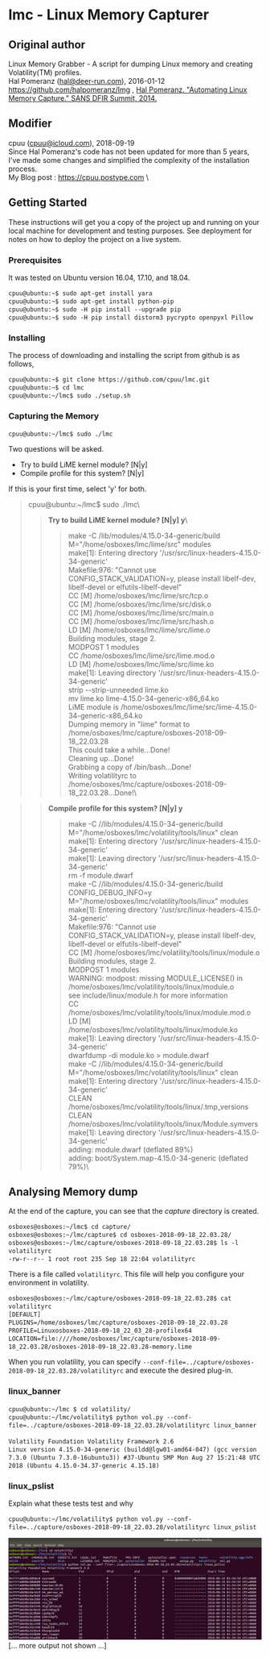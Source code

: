 
# lmc - Linux Memory Capturer 
## Original author
Linux Memory Grabber - A script for dumping Linux memory and creating Volatility(TM) profiles.\
Hal Pomeranz (hal@deer-run.com), 2016-01-12 \
https://github.com/halpomeranz/lmg , [Hal Pomeranz. "Automating Linux Memory Capture." SANS DFIR Summit, 2014.](http://www.deer-run.com/~hal/AutomatingLinuxMemoryCapture.pdf) 

## Modifier
cpuu (cpuu@icloud.com), 2018-09-19 \
Since Hal Pomeranz's code has not been updated for more than 5 years, I've made some changes and simplified the complexity of the installation process. \
My Blog post : https://cpuu.postype.com 
\

## Getting Started

These instructions will get you a copy of the project up and running on your local machine for development and testing purposes. See deployment for notes on how to deploy the project on a live system.

### Prerequisites

It was tested on Ubuntu version 16.04, 17.10, and 18.04.

```
cpuu@ubuntu:~$ sudo apt-get install yara
cpuu@ubuntu:~$ sudo apt-get install python-pip
cpuu@ubuntu:~$ sudo -H pip install --upgrade pip
cpuu@ubuntu:~$ sudo -H pip install distorm3 pycrypto openpyxl Pillow
```

### Installing

The process of downloading and installing the script from github is as follows,


```
cpuu@ubuntu:~$ git clone https://github.com/cpuu/lmc.git
cpuu@ubuntu:~$ cd lmc
cpuu@ubuntu:~/lmc$ sudo ./setup.sh
```
### Capturing the Memory

```
cpuu@ubuntu:~/lmc$ sudo ./lmc
```

Two questions will be asked.
* Try to build LiME kernel module? [N|y] 
* Compile profile for this system? [N|y] 

If this is your first time, select 'y' for both.
> cpuu@ubuntu:~/lmc$ sudo ./lmc\
>>**Try to build LiME kernel module? [N|y] y**\
>>>  make -C /lib/modules/4.15.0-34-generic/build M="/home/osboxes/lmc/lime/src" modules\
make[1]: Entering directory '/usr/src/linux-headers-4.15.0-34-generic'\
Makefile:976: "Cannot use CONFIG_STACK_VALIDATION=y, please install libelf-dev, libelf-devel or elfutils-libelf-devel"\
  CC [M]  /home/osboxes/lmc/lime/src/tcp.o\
  CC [M]  /home/osboxes/lmc/lime/src/disk.o\
  CC [M]  /home/osboxes/lmc/lime/src/main.o\
  CC [M]  /home/osboxes/lmc/lime/src/hash.o\
  LD [M]  /home/osboxes/lmc/lime/src/lime.o\
  Building modules, stage 2.\
  MODPOST 1 modules\
  CC      /home/osboxes/lmc/lime/src/lime.mod.o\
  LD [M]  /home/osboxes/lmc/lime/src/lime.ko\
make[1]: Leaving directory '/usr/src/linux-headers-4.15.0-34-generic'\
strip --strip-unneeded lime.ko\
mv lime.ko lime-4.15.0-34-generic-x86_64.ko\
LiME module is /home/osboxes/lmc/lime/src/lime-4.15.0-34-generic-x86_64.ko\
Dumping memory in "lime" format to /home/osboxes/lmc/capture/osboxes-2018-09-18_22.03.28\
This could take a while...Done!\
Cleaning up...Done!\
Grabbing a copy of /bin/bash...Done!\
Writing volatilityrc to /home/osboxes/lmc/capture/osboxes-2018-09-18_22.03.28...Done!\

>>**Compile profile for this system? [N|y] y**
>>> make -C //lib/modules/4.15.0-34-generic/build M="/home/osboxes/lmc/volatility/tools/linux" clean\
make[1]: Entering directory '/usr/src/linux-headers-4.15.0-34-generic'\
make[1]: Leaving directory '/usr/src/linux-headers-4.15.0-34-generic'\
rm -f module.dwarf\
make -C //lib/modules/4.15.0-34-generic/build CONFIG_DEBUG_INFO=y M="/home/osboxes/lmc/volatility/tools/linux" modules\
make[1]: Entering directory '/usr/src/linux-headers-4.15.0-34-generic'\
Makefile:976: "Cannot use CONFIG_STACK_VALIDATION=y, please install libelf-dev, libelf-devel or elfutils-libelf-devel"\
  CC [M]  /home/osboxes/lmc/volatility/tools/linux/module.o\
  Building modules, stage 2.\
  MODPOST 1 modules\
WARNING: modpost: missing MODULE_LICENSE() in /home/osboxes/lmc/volatility/tools/linux/module.o\
see include/linux/module.h for more information\
  CC      /home/osboxes/lmc/volatility/tools/linux/module.mod.o\
  LD [M]  /home/osboxes/lmc/volatility/tools/linux/module.ko\
make[1]: Leaving directory '/usr/src/linux-headers-4.15.0-34-generic'\
dwarfdump -di module.ko > module.dwarf\
make -C //lib/modules/4.15.0-34-generic/build M="/home/osboxes/lmc/volatility/tools/linux" clean\
make[1]: Entering directory '/usr/src/linux-headers-4.15.0-34-generic'\
  CLEAN   /home/osboxes/lmc/volatility/tools/linux/.tmp_versions\
  CLEAN   /home/osboxes/lmc/volatility/tools/linux/Module.symvers\
make[1]: Leaving directory '/usr/src/linux-headers-4.15.0-34-generic'\
  adding: module.dwarf (deflated 89%)\
  adding: boot/System.map-4.15.0-34-generic (deflated 79%)\


## Analysing Memory dump
At the end of the capture, you can see that the *capture* directory is created.
```
osboxes@osboxes:~/lmc$ cd capture/
osboxes@osboxes:~/lmc/capture$ cd osboxes-2018-09-18_22.03.28/
osboxes@osboxes:~/lmc/capture/osboxes-2018-09-18_22.03.28$ ls -l volatilityrc 
-rw-r--r-- 1 root root 235 Sep 18 22:04 volatilityrc
```
There is a file called `volatilityrc`. This file will help you configure your environment in volatility.
```
osboxes@osboxes:~/lmc/capture/osboxes-2018-09-18_22.03.28$ cat volatilityrc 
[DEFAULT]
PLUGINS=/home/osboxes/lmc/capture/osboxes-2018-09-18_22.03.28
PROFILE=Linuxosboxes-2018-09-18_22_03_28-profilex64
LOCATION=file:////home/osboxes/lmc/capture/osboxes-2018-09-18_22.03.28/osboxes-2018-09-18_22.03.28-memory.lime
```
When you run volatility, you can specify `--conf-file=../capture/osboxes-2018-09-18_22.03.28/volatilityrc` and execute the desired plug-in.

### linux_banner
```
cpuu@ubuntu:~/lmc $ cd volatility/
cpuu@ubuntu:~/lmc/volatility$ python vol.py --conf-file=../capture/osboxes-2018-09-18_22.03.28/volatilityrc linux_banner

Volatility Foundation Volatility Framework 2.6
Linux version 4.15.0-34-generic (buildd@lgw01-amd64-047) (gcc version 7.3.0 (Ubuntu 7.3.0-16ubuntu3)) #37-Ubuntu SMP Mon Aug 27 15:21:48 UTC 2018 (Ubuntu 4.15.0-34.37-generic 4.15.18)
```

### linux_pslist

Explain what these tests test and why

```
cpuu@ubuntu:~/lmc/volatility$ python vol.py --conf-file=../capture/osboxes-2018-09-18_22.03.28/volatilityrc linux_pslist
```
![alt text](screenshots/ubuntu18.png)
[... more output not shown ...]
